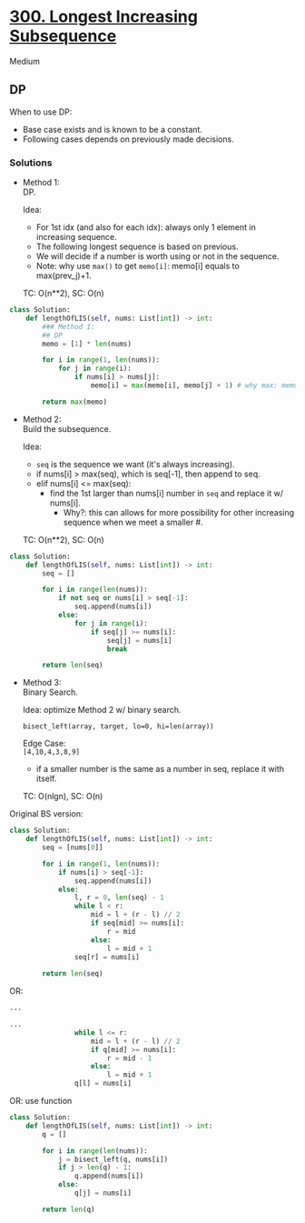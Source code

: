 # [300. Longest Increasing Subsequence](https://leetcode.com/problems/longest-increasing-subsequence/description/?envType=company&envId=amazon&favoriteSlug=amazon-three-months)

Medium

## DP
When to use DP:
- Base case exists and is known to be a constant.
- Following cases depends on previously made decisions.

### Solutions

- Method 1:\
  DP.

  Idea:
  - For 1st idx (and also for each idx): always only 1 element in increasing sequence.
  - The following longest sequence is based on previous.
  - We will decide if a number is worth using or not in the sequence.
  - Note: why use `max()` to get `memo[i]`: memo[i] equals to max(prev_j)+1.

  TC: O(n**2), SC: O(n)
 
```python
class Solution:
    def lengthOfLIS(self, nums: List[int]) -> int:
        ### Method 1:
        ## DP
        memo = [1] * len(nums)

        for i in range(1, len(nums)):
            for j in range(i):
                if nums[i] > nums[j]:
                    memo[i] = max(memo[i], memo[j] + 1) # why max: memo[i] uses max(prev_j)+1.

        return max(memo)
```


- Method 2:\
  Build the subsequence.

  Idea:
  - `seq` is the sequence we want (it's always increasing).
  - if nums[i] > max(seq), which is seq[-1], then append to seq.
  - elif nums[i] <= max(seq):
    - find the 1st larger than nums[i] number in `seq` and replace it w/ nums[i].
      - Why?: this can allows for more possibility for other increasing sequence when we meet a smaller #.
   
  TC: O(n**2), SC: O(n)
  
```python
class Solution:
    def lengthOfLIS(self, nums: List[int]) -> int:
        seq = []

        for i in range(len(nums)):
            if not seq or nums[i] > seq[-1]:
                seq.append(nums[i])
            else:
                for j in range(i):
                    if seq[j] >= nums[i]:
                        seq[j] = nums[i]
                        break

        return len(seq)
```


- Method 3:\
  Binary Search.

  Idea: optimize Method 2 w/ binary search.

  `bisect_left(array, target, lo=0, hi=len(array))`

  Edge Case: \
  `[4,10,4,3,8,9]`
  - if a smaller number is the same as a number in seq, replace it with itself.

  TC: O(nlgn), SC: O(n)
  
Original BS version:
```python
class Solution:
    def lengthOfLIS(self, nums: List[int]) -> int:
        seq = [nums[0]]

        for i in range(1, len(nums)):
            if nums[i] > seq[-1]:
                seq.append(nums[i])
            else:
                l, r = 0, len(seq) - 1
                while l < r:
                    mid = l + (r - l) // 2
                    if seq[mid] >= nums[i]:
                        r = mid
                    else:
                        l = mid + 1
                seq[r] = nums[i]
            
        return len(seq)
```

OR:

```python
...

...
                while l <= r:
                    mid = l + (r - l) // 2
                    if q[mid] >= nums[i]:
                        r = mid - 1
                    else:
                        l = mid + 1
                q[l] = nums[i]
```

OR: use function

```python
class Solution:
    def lengthOfLIS(self, nums: List[int]) -> int:
        q = []

        for i in range(len(nums)):
            j = bisect_left(q, nums[i])
            if j > len(q) - 1:
                q.append(nums[i])
            else:
                q[j] = nums[i]

        return len(q)
```
